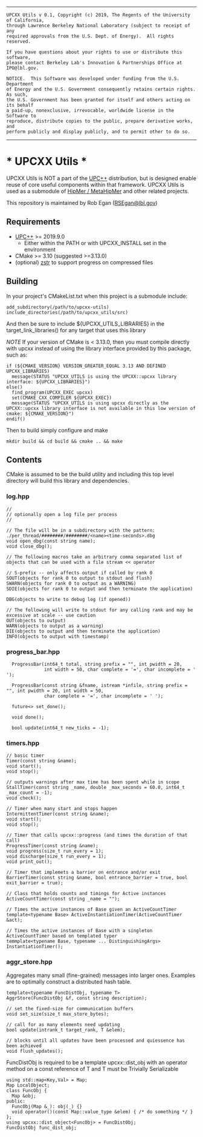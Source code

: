 ______________________________________________________________________________

    UPCXX Utils v 0.1, Copyright (c) 2019, The Regents of the University of California,
    through Lawrence Berkeley National Laboratory (subject to receipt of any
    required approvals from the U.S. Dept. of Energy).  All rights reserved.
 
    If you have questions about your rights to use or distribute this software,
    please contact Berkeley Lab's Innovation & Partnerships Office at  IPO@lbl.gov.
 
    NOTICE.  This Software was developed under funding from the U.S. Department
    of Energy and the U.S. Government consequently retains certain rights. As such,
    the U.S. Government has been granted for itself and others acting on its behalf
    a paid-up, nonexclusive, irrevocable, worldwide license in the Software to
    reproduce, distribute copies to the public, prepare derivative works, and
    perform publicly and display publicly, and to permit other to do so.

______________________________________________________________________________

# * UPCXX Utils *

UPCXX Utils is NOT a part of the [UPC++](https://upcxx.lbl.gov/) distribution, but is
designed enable reuse of core useful components within that framework.  UPCXX Utils is
used as a submodule of [HipMer / MetaHipMer](https://sites.google.com/lbl.gov/exabiome/downloads)
and other related projects.

This repository is maintained by Rob Egan (RSEgan@lbl.gov)




## Requirements

  * [UPC++](https://upcxx.lbl.gov/) >= 2019.9.0
     * Either within the PATH or with UPCXX_INSTALL set in the environment 
  * CMake >= 3.10 (suggested >=3.13.0)
  * (optional) [zstr](https://github.com/JGI-Bioinformatics/zstr) to support progress on compressed files

## Building

In your project's CMakeList.txt when this project is a submodule include:
```
add_subdirectory(/path/to/upcxx-utils)
include_directories(/path/to/upcxx_utils/src)
```
And then be sure to include ${UPCXX_UTILS_LIBRARIES} in the target_link_libraries() for any target that uses this library

*NOTE* If your version of CMake is < 3.13.0, then you must compile directly with upcxx instead of using the library interface provided by this package, such as:

```
if (${CMAKE_VERSION} VERSION_GREATER_EQUAL 3.13 AND DEFINED UPCXX_LIBRARIES)
  message(STATUS "UPCXX_UTILS is using the UPCXX::upcxx library interface: ${UPCXX_LIBRARIES}")
else()
  find_program(UPCXX_EXEC upcxx)
  set(CMAKE_CXX_COMPILER ${UPCXX_EXEC})
  message(STATUS "UPCXX_UTILS is using upcxx directly as the UPCXX::upcxx library interface is not available in this low version of cmake: ${CMAKE_VERSION}")
endif()

```

Then to build simply configure and make

```
mkdir build && cd build && cmake .. && make

```

## Contents

CMake is assumed to be the build utility and including this top level directory will build this
library and dependencies.

### log.hpp

```
//
// optionally open a log file per process
//

// The file will be in a subdirectory with the pattern: ./per_thread/########/########/<name><time-seconds>.dbg
void open_dbg(const string name);
void close_dbg();

// The following macros take an arbitrary comma separated list of objects that can be used with a file stream << operator

// S-prefix -- only affects output if called by rank 0
SOUT(objects for rank 0 to output to stdout and flush)
SWARN(objects for rank 0 to output as a WARNING)
SDIE(objects for rank 0 to output and then terminate the application)

DBG(objects to write to debug log (if opened))

// The following will write to stdout for any calling rank and may be excessive at scale -- use caution
OUT(objects to output)
WARN(objects to output as a warning)
DIE(objects to output and then terminate the application)
INFO(objects to output with timestamp)

```

### progress_bar.hpp

```
  ProgressBar(int64_t total, string prefix = "", int pwidth = 20,
              int width = 50, char complete = '=', char incomplete = ' ');

  ProgressBar(const string &fname, istream *infile, string prefix = "", int pwidth = 20, int width = 50,
              char complete = '=', char incomplete = ' ');
              
  future<> set_done();

  void done();

  bool update(int64_t new_ticks = -1);
```


### timers.hpp

```
// basic timer
Timer(const string &name);
void start();
void stop();

// outputs warnings after max time has been spent while in scope
StallTimer(const string _name, double _max_seconds = 60.0, int64_t _max_count = -1);
void check();

// Timer when many start and stops happen 
IntermittentTimer(const string &name);
void start();
void stop();

// Timer that calls upcxx::progress (and times the duration of that call)
ProgressTimer(const string &name);
void progress(size_t run_every = 1);
void discharge(size_t run_every = 1);
void print_out();

// Timer that implemets a barrier on entrance and/or exit
BarrierTimer(const string &name, bool entrance_barrier = true, bool exit_barrier = true);

// Class that holds counts and timings for Active instances
ActiveCountTimer(const string _name = "");

// Times the active instances of Base given an ActiveCountTimer
template<typename Base> ActiveInstantiationTimer(ActiveCountTimer &act);

// Times the active instances of Base with a singleton ActiveCountTimer based on templated typer
temmplate<typename Base, typename ... DistinguishingArgs> InstantiationTimer();

```

### aggr_store.hpp

Aggregates many small (fine-grained) messages into larger ones.  Examples are to optimally construct a distributed hash table.

```
template<typename FuncDistObj, typename T>
AggrStore(FuncDistObj &f, const string description);

// set the fixed-size for communication buffers
void set_size(size_t max_store_bytes);

// call for as many elements need updating
bool update(intrank_t target_rank, T &elem);

// blocks until all updates have been processed and quiessence has been achieved
void flush_updates();

```

FuncDistObj is required to be a template<Functor> upcxx::dist_obj with an operator method on a const reference of T
and T must be Trivially Serializable

```
using std::map<Key,Val> = Map;
Map LocalObject;
class FuncObj {
  Map &obj;
public:
  FuncObj(Map &_): obj(_) {}
  void operator()(const Map::value_type &elem) { /* do something */ }
};
using upcxx::dist_object<FuncObj> = FuncDistObj;
FuncDistObj func_dist_obj;
```
